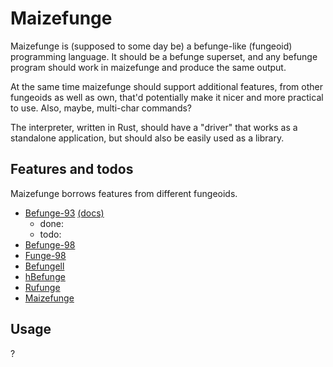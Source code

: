 # Maizefunge 

Maizefunge is (supposed to some day be) a befunge-like (fungeoid) 
programming language. It should be a befunge superset, and any befunge program
should work in maizefunge and produce the same output.

At the same time maizefunge should support additional features, from other
fungeoids as well as own, that'd potentially make it nicer and more 
practical to use. Also, maybe, multi-char commands?

The interpreter, written in Rust, should have a "driver" that works as a
standalone application, but should also be easily used as a library.

## Features and todos
Maizefunge borrows features from different fungeoids.

- [Befunge-93](https://github.com/catseye/Befunge-93)
[(docs)](https://github.com/catseye/Befunge-93/blob/master/doc/Befunge-93.markdown)
  - done:
  - todo:
- [Befunge-98](https://github.com/johanasplund/befunge-98)
- [Funge-98](https://catseye.tc/view/funge-98/doc/funge98.markdown)
- [Befungell](https://github.com/zwade/Befungell)
- [hBefunge](https://github.com/hmaon/hbef)
- [Rufunge](https://github.com/rubenwardy/rufunge)
- [Maizefunge](https://github.com/Dreamykass/maizefunge)

## Usage
?






